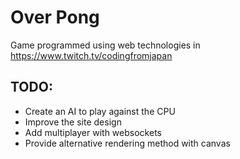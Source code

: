 # Over Pong

Game programmed using web technologies in https://www.twitch.tv/codingfromjapan

## TODO:

- Create an AI to play against the CPU
- Improve the site design
- Add multiplayer with websockets
- Provide alternative rendering method with canvas
